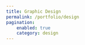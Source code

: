 ```yaml
---
title: Graphic Design
permalink: /portfolio/design
pagination:
    enabled: true
    category: design
---
```


